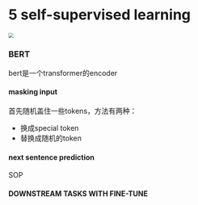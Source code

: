 # 5 self-supervised learning

<img src="D:\Desktop\CV_ML\img\self-supervised learning.png" style="zoom:60%;" />

### BERT

bert是一个transformer的encoder

#### masking input

首先随机盖住一些tokens，方法有两种：

- 换成special token
- 替换成随机的token

#### next sentence prediction 

SOP

#### DOWNSTREAM TASKS WITH FINE-TUNE



